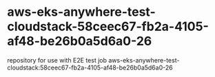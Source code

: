 # aws-eks-anywhere-test-cloudstack-58ceec67-fb2a-4105-af48-be26b0a5d6a0-26
repository for use with E2E test job aws-eks-anywhere-test-cloudstack:58ceec67-fb2a-4105-af48-be26b0a5d6a0-26
